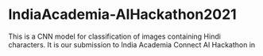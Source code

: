 # IndiaAcademia-AIHackathon2021
This is a CNN model for classification of images containing Hindi characters. It is our submission to India Academia Connect AI Hackathon in 
